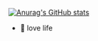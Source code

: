 <!-- 标题 + 个人描述, emoji 取自: http://emojihomepage.com -->

  [![Anurag's GitHub stats](https://github-readme-stats.vercel.app/api?username=fsyud)](https://github.com/anuraghazra/github-readme-stats)

- 🧩 love life

<!-- <p align="center">
  <img src="https://streak-stats.demolab.com?user=ligdy7&border_radius=0.4&card_width=700" />
</p> -->


